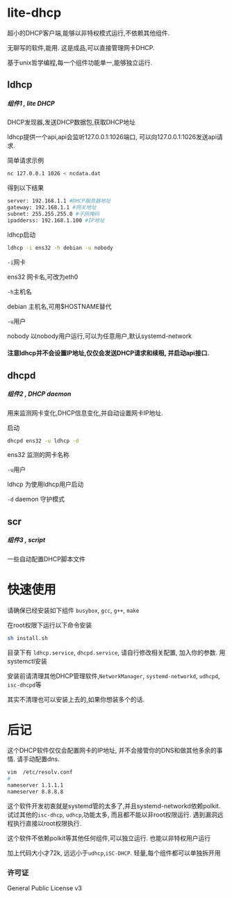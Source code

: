 # lite-dhcp
超小的DHCP客户端,能够以非特权模式运行,不依赖其他组件.

无聊写的软件,能用. 这是成品,可以直接管理网卡DHCP.

基于unix哲学编程,每一个组件功能单一,能够独立运行.

## ldhcp
##### 组件1 , lite DHCP

DHCP发现器,发送DHCP数据包,获取DHCP地址

ldhcp提供一个api,api会监听127.0.0.1:1026端口, 可以向127.0.0.1:1026发送api请求.

简单请求示例

```bash
nc 127.0.0.1 1026 < ncdata.dat 
```

得到以下结果
```bash
server: 192.168.1.1 #DHCP服务器地址
gateway: 192.168.1.1 #网关地址
subnet: 255.255.255.0 #子网掩码
ipadderss: 192.168.1.100 #IP地址
```

ldhcp启动

```bash
ldhcp -i ens32 -h debian -u nobody
```
`-i`网卡

ens32 网卡名,可改为eth0

`-h`主机名

debian 主机名,可用$HOSTNAME替代

`-u`用户

nobody 以nobody用户运行,可以为任意用户,默认systemd-network

#### 注意ldhcp并不会设置IP地址,仅仅会发送DHCP请求和续租, 并启动api接口.

## dhcpd
##### 组件2 , DHCP daemon

用来监测网卡变化,DHCP信息变化,并自动设置网卡IP地址.

启动
```bash
dhcpd ens32 -u ldhcp -d 
```

ens32 监测的网卡名称

`-u`用户

ldhcp 为使用ldhcp用户启动

`-d` daemon 守护模式

## scr
##### 组件3 , script

一些自动配置DHCP脚本文件

# 快速使用

请确保已经安装如下组件
`busybox`, `gcc`, `g++`, `make`

在root权限下运行以下命令安装

```bash
sh install.sh
```

目录下有 `ldhcp.service`, `dhcpd.service`, 请自行修改相关配置, 加入你的参数. 用systemctl安装

安装前请清理其他DHCP管理软件,`NetworkManager`, `systemd-networkd`, `udhcpd`, `isc-dhcpd`等

其实不清理也可以安装上去的,如果你想装多个的话.

# 后记
这个DHCP软件仅仅会配置网卡的IP地址, 并不会接管你的DNS和做其他多余的事情. 请手动配置dns.

```bash
vim  /etc/resolv.conf
#
nameserver 1.1.1.1
nameserver 8.8.8.8
```

这个软件开发初衷就是systemd管的太多了,并且systemd-networkd依赖polkit. 试过其他的`isc-dhcp`, `udhcp`,功能太多, 而且都不能以非root权限运行. 遇到漏洞远程执行直接以root权限执行.

这个软件不依赖polkit等其他任何组件,可以独立运行. 也能以非特权用户运行

加上代码大小才72k, 远远小于`udhcp`,`iSC-DHCP`. 轻量,每个组件都可以单独拆开用

### 许可证
General Public License v3
